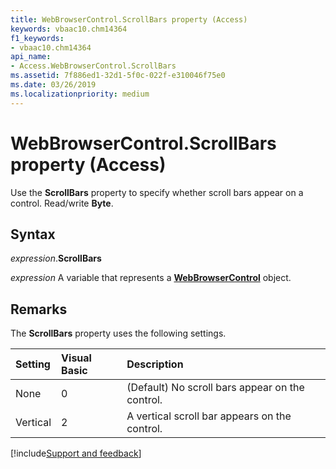 ```yaml
---
title: WebBrowserControl.ScrollBars property (Access)
keywords: vbaac10.chm14364
f1_keywords:
- vbaac10.chm14364
api_name:
- Access.WebBrowserControl.ScrollBars
ms.assetid: 7f886ed1-32d1-5f0c-022f-e310046f75e0
ms.date: 03/26/2019
ms.localizationpriority: medium
---
```



# WebBrowserControl.ScrollBars property (Access)

Use the **ScrollBars** property to specify whether scroll bars appear on a control. Read/write **Byte**.


## Syntax

_expression_.**ScrollBars**

_expression_ A variable that represents a **[WebBrowserControl](Access.WebBrowserControl.md)** object.


## Remarks

The **ScrollBars** property uses the following settings.

|Setting|Visual Basic|Description|
|:-----|:-----|:-----|
| None|0|(Default) No scroll bars appear on the control.|
| Vertical|2|A vertical scroll bar appears on the control.|



[!include[Support and feedback](~/includes/feedback-boilerplate.md)]